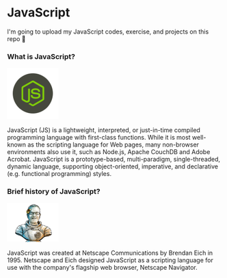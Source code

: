 # JavaScript
I'm going to upload my JavaScript codes, exercise, and projects on this repo 🚀

### What is JavaScript?
<p align="left">
  <img width="120" src="00_JS-Pro-Tips-and-Tricks/00_Images/JavaScripts.png">
</p>

JavaScript (JS) is a lightweight, interpreted, or just-in-time compiled programming language with first-class functions. While it is most well-known as the scripting language for Web pages, many non-browser environments also use it, such as Node.js, Apache CouchDB and Adobe Acrobat. JavaScript is a prototype-based, multi-paradigm, single-threaded, dynamic language, supporting object-oriented, imperative, and declarative (e.g. functional programming) styles.

### Brief history of JavaScript?
<p align="left">
  <img width="120" src="00_JS-Pro-Tips-and-Tricks/00_Images/brendan-eich.png">
</p>

JavaScript was created at Netscape Communications by Brendan Eich in 1995. Netscape and Eich designed JavaScript as a scripting language for use with the company's flagship web browser, Netscape Navigator.